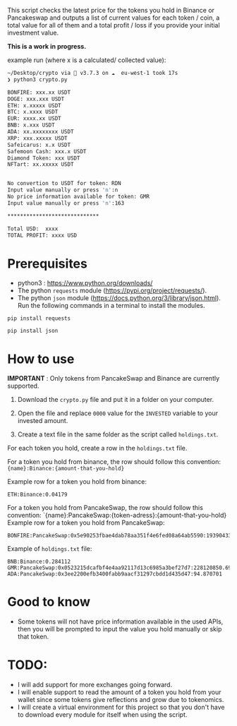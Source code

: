 This script checks the latest price for the tokens you hold in Binance or Pancakeswap and outputs a list of current values for each token / coin, a total value for all of them and a total profit / loss if you provide your initial investment value. 

**This is a work in progress.**

example run (where x is a calculated/ collected value): 
```bash
~/Desktop/crypto via 🐍 v3.7.3 on ☁️  eu-west-1 took 17s 
❯ python3 crypto.py

BONFIRE: xxx.xx USDT
DOGE: xxx.xxx USDT
ETH: x.xxxxx USDT
BTC: x.xxxx USDT
EUR: xxxx.xx USDT
BNB: x.xxx USDT
ADA: xx.xxxxxxxx USDT
XRP: xxx.xxxxx USDT
Safeicarus: x.x USDT
Safemoon Cash: xxx.x USDT
Diamond Token: xxx USDT
NFTart: xx.xxxxx USDT


No convertion to USDT for token: RDN
Input value manually or press 'n':n
No price information available for token: GMR
Input value manually or press 'n':163

*****************************

Total USD:  xxxx
TOTAL PROFIT: xxxx USD
```

# Prerequisites

- python3 : 
https://www.python.org/downloads/
- The python `requests` module (https://pypi.org/project/requests/).  
- The python `json` module (https://docs.python.org/3/library/json.html). 
Run the following commands in a terminal to install the modules. 
```
pip install requests
```` 
```
pip install json
```

# How to use 
**IMPORTANT** : Only tokens from PancakeSwap and Binance are currently supported. 

1. Download the `crypto.py` file and put it in a folder on your computer. 

2. Open the file and replace `0000` value for the `INVESTED` variable to your invested amount. 

3. Create a text file in the same folder as the script called `holdings.txt`.

For each token you hold, create a row in the `holdings.txt` file. 

For a token you hold from binance, the row should follow this convention:   
`{name}:Binance:{amount-that-you-hold}`

Example row for a token you hold from binance:  
```
ETH:Binance:0.04179
```

For a token you hold from PancakeSwap, the row should follow this convention:
`{name}:PancakeSwap:{token-adress}:{amount-that-you-hold}
Example row for a token you hold from PancakeSwap:  
```
BONFIRE:PancakeSwap:0x5e90253fbae4dab78aa351f4e6fed08a64ab5590:193904333.915533
```

Example of `holdings.txt` file: 

```
BNB:Binance:0.284112
GMR:PancakeSwap:0x0523215dcafbf4e4aa92117d13c6985a3bef27d7:228120850.69031771
ADA:PancakeSwap:0x3ee2200efb3400fabb9aacf31297cbdd1d435d47:94.870701
```

# Good to know
- Some tokens will not have price information available in the used APIs, then you will be prompted to input the value you hold manually or skip that token. 

# TODO:
- I will add support for more exchanges going forward. 
- I will enable support to read the amount of a token you hold from your wallet since some tokens give reflections and grow due to tokenomics.
- I will create a virtual environment for this project so that you don't have to download every module for itself when using the script. 